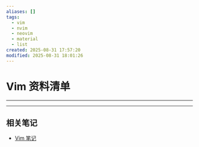 ```yaml
---
aliases: []
tags:
  - vim
  - nvim
  - neovim
  - material
  - list
created: 2025-08-31 17:57:20
modified: 2025-08-31 18:01:26
---
```


# Vim 资料清单

---

---

## 相关笔记

* [Vim 笔记](Vim_Note.md)
